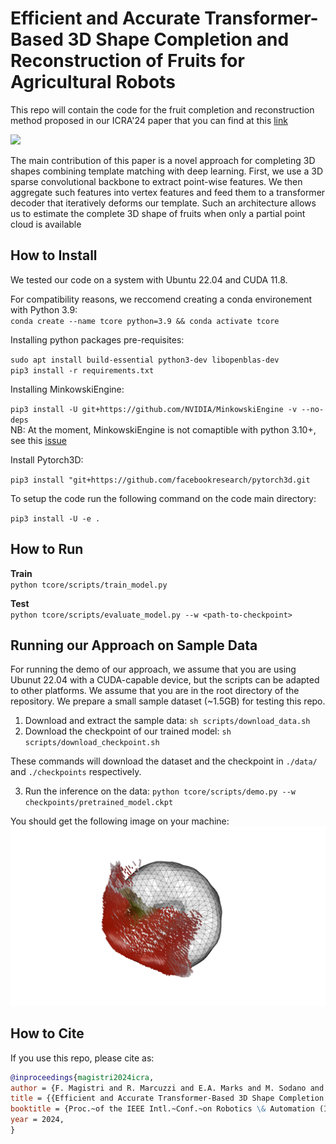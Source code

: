 # Efficient and Accurate Transformer-Based 3D Shape Completion and Reconstruction of Fruits for Agricultural Robots

This repo will contain the code for the fruit completion and reconstruction method proposed in our ICRA'24 paper that you can find at this [link](https://www.ipb.uni-bonn.de/pdfs/magistri2024icra.pdf)

![](pics/teaser.png)

The main contribution of this paper is a novel approach
for completing 3D shapes combining template matching
with deep learning. First, we use a 3D sparse convolutional
backbone to extract point-wise features. We then aggregate
such features into vertex features and feed them to a transformer decoder that iteratively deforms our template. Such
an architecture allows us to estimate the complete 3D shape
of fruits when only a partial point cloud is available

## How to Install

We tested our code on a system with Ubuntu 22.04 and CUDA 11.8.

For compatibility reasons, we reccomend creating a conda environement with Python 3.9:  <br>
`conda create --name tcore python=3.9 && conda activate tcore`

Installing python packages pre-requisites:

`sudo apt install build-essential python3-dev libopenblas-dev` <br>
`pip3 install -r requirements.txt`

Installing MinkowskiEngine:

`pip3 install -U git+https://github.com/NVIDIA/MinkowskiEngine -v --no-deps`  <br>
NB: At the moment, MinkowskiEngine is not comaptible with python 3.10+, see this [issue](https://github.com/NVIDIA/MinkowskiEngine/issues/526#issuecomment-1855119728)

Install Pytorch3D:

`pip3 install "git+https://github.com/facebookresearch/pytorch3d.git`

To setup the code run the following command on the code main directory:

`pip3 install -U -e .`

## How to Run

**Train**  
`python tcore/scripts/train_model.py`

**Test**    
`python tcore/scripts/evaluate_model.py --w <path-to-checkpoint>`  

## Running our Approach on Sample Data

For running the demo of our approach, we assume that you are using Ubunut 22.04 with a CUDA-capable device, but the scripts can be adapted to other platforms.
We assume that you are in the root directory of the repository. We prepare a small sample dataset (~1.5GB) for testing this repo.

1. Download and extract the sample data: `sh scripts/download_data.sh`
2. Download the checkpoint of our trained model: `sh scripts/download_checkpoint.sh`

These commands will download the dataset and the checkpoint in `./data/` and `./checkpoints` respectively. 

3. Run the inference on the data: `python tcore/scripts/demo.py --w  checkpoints/pretrained_model.ckpt`

You should get the following image on your machine:
![](pics/demo.png)

## How to Cite

If you use this repo, please cite as:

```bibtex  
@inproceedings{magistri2024icra,
author = {F. Magistri and R. Marcuzzi and E.A. Marks and M. Sodano and J. Behley and C. Stachniss},
title = {{Efficient and Accurate Transformer-Based 3D Shape Completion and Reconstruction of Fruits for Agricultural Robots}},
booktitle = {Proc.~of the IEEE Intl.~Conf.~on Robotics \& Automation (ICRA)}, 
year = 2024,
}
